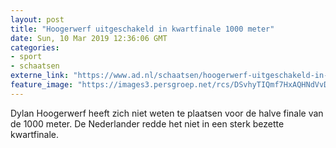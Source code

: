 ```yaml
---
layout: post
title: "Hoogerwerf uitgeschakeld in kwartfinale 1000 meter"
date: Sun, 10 Mar 2019 12:36:06 GMT
categories: 
- sport 
- schaatsen 
externe_link: "https://www.ad.nl/schaatsen/hoogerwerf-uitgeschakeld-in-kwartfinale-1000-meter~a8e83902/"
feature_image: "https://images3.persgroep.net/rcs/DSvhyTIQmf7HxAQHNdVvDEkaXmY/diocontent/143060782/_fitwidth/400/?appId=21791a8992982cd8da851550a453bd7f&quality=0.7"
---
```


Dylan Hoogerwerf heeft zich niet weten te plaatsen voor de halve finale van de 1000 meter. De Nederlander redde het niet in een sterk bezette kwartfinale.

